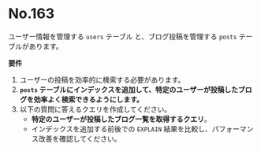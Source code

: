 # No.163

ユーザー情報を管理する `users` テーブル と、ブログ投稿を管理する `posts` テーブルがあります。

**要件**

1. ユーザーの投稿を効率的に検索する必要があります。
2. **`posts` テーブルにインデックスを追加して、特定のユーザーが投稿したブログを効率よく検索できるようにします。**
3. 以下の質問に答えるクエリを作成してください。
   - **特定のユーザーが投稿したブログ一覧を取得するクエリ**。
   - インデックスを追加する前後での `EXPLAIN` 結果を比較し、パフォーマンス改善を確認してください。
